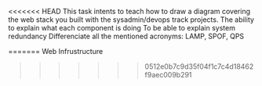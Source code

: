 <<<<<<< HEAD
This task intents to teach how to draw a diagram covering the web stack you built with the sysadmin/devops track projects.
The  ability to explain what each component is doing
To be able to explain system redundancy
Differenciate all the mentioned acronyms: LAMP, SPOF, QPS

=======
Web Infrustructure
>>>>>>> 0512e0b7c9d35f04f1c7c4d18462f9aec009b291
